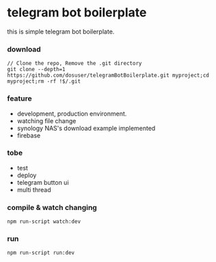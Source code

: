 <h1>telegram bot boilerplate</h1>

this is simple telegram bot boilerplate.

<h3>download</h3>

```
// Clone the repo, Remove the .git directory
git clone --depth=1 https://github.com/dosuser/telegramBotBoilerplate.git myproject;cd myproject;rm -rf !$/.git
```

<h3>feature</h3>

- development, production environment.
- watching file change
- synology NAS's download example implemented
- firebase

<h3>tobe</h3>

- test
- deploy
- telegram button ui
- multi thread

<h3> compile & watch changing</h3>

```
npm run-script watch:dev
```

<h3>run</h3>

```
npm run-script run:dev
```
